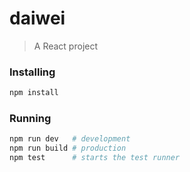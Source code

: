 # daiwei

> A React project

### Installing
```sh
npm install
```

### Running
```sh
npm run dev   # development
npm run build # production
npm test      # starts the test runner
```
